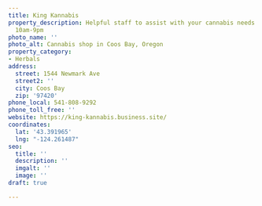 ```yaml
---
title: King Kannabis
property_description: Helpful staff to assist with your cannabis needs. Open daily
  10am-9pm
photo_name: ''
photo_alt: Cannabis shop in Coos Bay, Oregon
property_category:
- Herbals
address:
  street: 1544 Newmark Ave
  street2: ''
  city: Coos Bay
  zip: '97420'
phone_local: 541-808-9292
phone_toll_free: ''
website: https://king-kannabis.business.site/
coordinates:
  lat: '43.391965'
  lng: "-124.261487"
seo:
  title: ''
  description: ''
  imgalt: ''
  image: ''
draft: true

---
```

